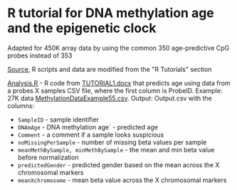 # R tutorial for DNA methylation age and the epigenetic clock

Adapted for 450K array data by using the common 350 age-predictive CpG probes instead of 353

[Source](https://horvath.genetics.ucla.edu/html/dnamage/), R scripts and data are modified from the "R Tutorials" section

[Analysis.R](Analysis.R) - R code from [TUTORIAL1.docx](TUTORIAL1.docx) that predicts age using data from a probes X samples CSV file, where the first column is ProbeID. Example: 27K data [MethylationDataExample55.csv](MethylationDataExample55.csv). Output: Output.csv with the columns:

- `SampleID` - sample identifier
- `DNAmAge` - DNA methylation age` - predicted age
- `Comment` - a comment if a sample looks suspicious
- `noMissingPerSample` - number of missing beta values per sample
- `meanMethBySample, minMethBySample` - the mean and min beta value before normalization
- `predictedGender` - predicted gender based on the mean across the X chromosomal markers
- `meanXchromosome` -  mean beta value across the X chromosomal markers
